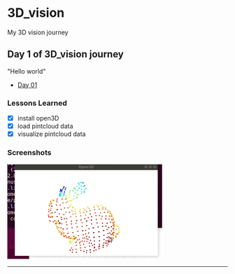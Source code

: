 # 3D_vision
My 3D vision journey

## Day 1 of 3D_vision journey

"Hello world" 
- [Day 01](day01)

### Lessons Learned

- [x] install open3D
- [x] load pintcloud data
- [x] visualize pintcloud data

### Screenshots

<img  src="images/Day_01.gif" /> 

***
